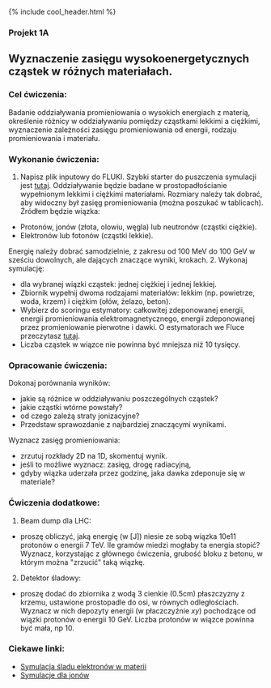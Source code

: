{% include cool_header.html %}

### Projekt 1A
## Wyznaczenie zasięgu wysokoenergetycznych cząstek w różnych materiałach.
### Cel ćwiczenia:
Badanie oddziaływania promieniowania o wysokich energiach z materią, określenie różnicy w oddziaływaniu pomiędzy cząstkami lekkimi a ciężkimi, wyznaczenie zależności zasięgu promieniowania od energii, rodzaju promieniowania i materiału.

### Wykonanie ćwiczenia:
1. Napisz plik inputowy do FLUKI. Szybki starter do puszczenia symulacji jest [tutaj](https://agnieszkamucha.github.io/OPJzM/Start.html).
 Oddziaływanie będzie badane w prostopadłościanie wypełnionym lekkimi i ciężkimi materiałami. Rozmiary należy tak dobrać, aby widoczny był zasięg promieniowania (można poszukać w tablicach). Źródłem będzie wiązka:
- Protonów, jonów (złota, olowiu, węgla) lub neutronów (cząstki ciężkie).
- Elektronów lub fotonów (cząstki lekkie).

Energię należy dobrać samodzielnie, z zakresu od 100 MeV do 100 GeV w sześciu dowolnych, ale dających znaczące wyniki, krokach. 
2. Wykonaj symulację:
- dla wybranej wiązki cząstek: jednej ciężkiej i jednej lekkiej. 
- Zbiornik wypełnij dwoma rodzajami materiałów: lekkim (np. powietrze, woda, krzem) i ciężkim (ołów, żelazo, beton). 
- Wybierz do scoringu estymatory: całkowitej zdeponowanej energii, energii promieniowania elektromagnetycznego, energii zdeponowanej przez promieniowanie pierwotne i dawki. O estymatorach we Fluce przeczytasz [tutaj](https://agnieszkamucha.github.io/OPJzM/Estymatory.md).
- Liczba cząstek w wiązce nie powinna być mniejsza niż 10 tysięcy.

### Opracowanie ćwiczenia:
Dokonaj porównania wyników:
- jakie są różnice w oddziaływaniu poszczególnych cząstek? 
- jakie cząstki wtórne powstały?
- od czego zależą straty jonizacyjne?
- Przedstaw sprawozdanie z najbardziej znaczącymi wynikami.

Wyznacz zasięg promieniowania:
- zrzutuj rozkłady 2D na 1D, skomentuj wynik.
- jeśli to możliwe wyznacz: zasięg, drogę radiacyjną, 
- gdyby wiązka uderzała przez godzinę, jaka dawka zdeponuje się w materiale?

### Ćwiczenia dodatkowe:
1. Beam dump dla LHC:
- proszę obliczyć, jaką energię (w [J]) niesie ze sobą wiązka 10e11 protonów o energii 7 TeV. Ile gramów miedzi mogłaby ta energia stopić? Wyznacz, korzystając z głównego ćwiczenia, grubość bloku z betonu, w którym można "zrzucić" taką wiązkę. 
2. Detektor śladowy:
- proszę dodać do zbiornika z wodą 3 cienkie (0.5cm) płaszczyzny z krzemu, ustawione prostopadle do osi, w równych odległościach. Wyznacz w nich depozyty energii (w płaczczyźnie _xy_) pochodzące od wiązki protonów o energii 10 GeV. Liczba protonów w wiązce powinna być mała, np 10.

### Ciekawe linki:
- [Symulacja śladu elektronów w materii](http://www.slac.stanford.edu/~rfc/egs/advtool.html)
- [Symulacje dla jonów](http://www.srim.org/#SRIM)
